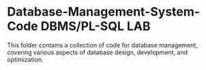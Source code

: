 # Database-Management-System-Code DBMS/PL-SQL LAB 
This folder contains a collection of code for database management, covering various aspects of database design, development, and optimization. 
